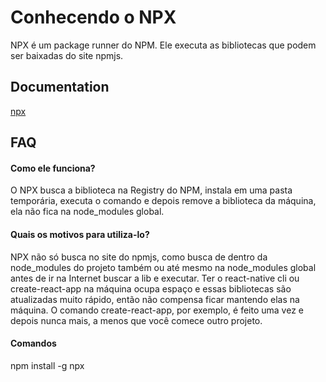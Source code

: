 
# Conhecendo o NPX

NPX é um package runner do NPM. Ele executa as bibliotecas que podem ser baixadas do site npmjs.




## Documentation

[npx](https://www.npmjs.com/package/npx)




## FAQ

#### Como ele funciona?

O NPX busca a biblioteca na Registry do NPM, instala em uma pasta temporária, executa o comando e depois remove a biblioteca da máquina, ela não fica na node_modules global.


#### Quais os motivos para utiliza-lo?

NPX não só busca no site do npmjs, como busca de dentro da node_modules do projeto também ou até mesmo na node_modules global antes de ir na Internet buscar a lib e executar.
Ter o react-native cli ou create-react-app na máquina ocupa espaço e essas bibliotecas são atualizadas muito rápido, então não compensa ficar mantendo elas na máquina. O comando create-react-app, por exemplo, é feito uma vez e depois nunca mais, a menos que você comece outro projeto.


#### Comandos

npm install -g npx
